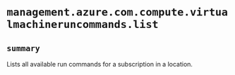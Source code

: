 # `management.azure.com.compute.virtualmachineruncommands.list`

## `summary`
Lists all available run commands for a subscription in a location.


